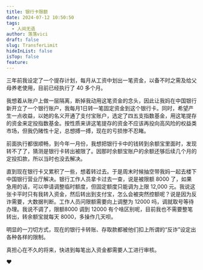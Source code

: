 ```yaml
---
title: 银行卡限额
date: 2024-07-12 10:50:50
tags:
  - 人间无语
author: 落落vici
draft: false
slug: TransferLimit
hideInList: false
isTop: false
feature:
---
```

三年前我设定了一个提存计划，每月从工资中划出一笔资金，以备不时之需及给父母养老使用，目前已经执行了 40 多个月。

我想着从账户上做一层隔离，断掉我动用这笔资金的念头，因此让我妈在中国银行新开立了一个银行账户，我每月1日转一笔固定资金到这个银行卡。同时，希望产生一点收益，以她的名义开通了支付宝账户，选定了四五支指数基金，用这笔提存的资金来定投指数基金。按性质来讲这笔提存的资金不应该再投向高风险的权益类市场，但我仍赌性十足，总想搏一搏，现在的亏损惨不忍睹。

前面执行都很顺畅，到今年一月份，我想把银行卡中的钱转到余额宝里面时，发现转不了了，猜测是银行卡转出被限了。因那时余额宝账户的余额还够后续几个月的定投扣款，所以当时也没去解决。

直到现在银行卡又累积了一些，想着转过去。于是周末时候抽空带我妈一起去楼下中国银行营业厅解决。银行工作人员拿卡过去一查，说是被限额 8000 了，如果急用的话，可以申请调整临时额度，但固定额度只能调为上限 12,000 元。我说这张卡平时只有我转入资金，然后转出到支付宝，怎么会被突然控额呢？说是因为反诈需要，大数据判断。工作人员问限额需要向上调整为 12000 吗，调就取号等待办理。我说不调了，限额8000 调到 12000 有个啥区别呢，目前我也不需要整笔转出，转余额宝就每天 8000，多操作几天呗。

明显的一刀切方式，现在的银行卡转账、存取款都被他们扣上所谓的“反诈”设定出各种各样的限制。

真担心在不久的将来，快进到每笔出入资金都需要人工进行审核。

❤